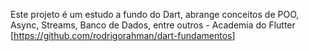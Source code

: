 Este projeto é um estudo a fundo do Dart, abrange conceitos de POO, Async, Streams, Banco de Dados, entre outros - Academia do Flutter [<https://github.com/rodrigorahman/dart-fundamentos>]
